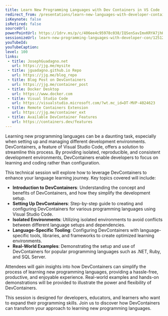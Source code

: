 ```yaml
---
title: Learn New Programming Languages with Dev Containers in VS Code
redirect_from: /presentations/learn-new-languages-with-developer-containers-in-vscode
isKeynote: false
isRetired: false
sourceUrl: 
powerPointUrl: https://1drv.ms/p/c/406ee4c95978c038/IQSenSavImxKRYA7jhHhCmq0AazofrNiR_XolrgOJoxdK8U
sessionizeUrl: learn-new-programming-languages-with-developer-con/125127
youTubeId: 
youTubeCaption: 
level: 100
links:
 - title: JosephGuadagno.net
   url: https://jjg.me/mysite
 - title: jguadagno.github.io Repo
   url: https://jjg.me/blog_repo
 - title: Blog Post on DevContainers
   url: https://jjg.me/container_post
 - title: Docker Desktop
   url: https://www.docker.com
 - title: Visual Studio Code
   url: https://visualstudio.microsoft.com/?wt.mc_id=DT-MVP-4024623
 - title: Remote Containers Extension
   url: https://jjg.me/container_ext
 - title: Available DevContainer Features
   url: https://containers.dev/features
---
```

Learning new programming languages can be a daunting task, especially when setting up and managing different development environments. DevContainers, a feature of Visual Studio Code, offers a solution to streamline this process. By providing isolated, reproducible, and consistent development environments, DevContainers enable developers to focus on learning and coding rather than configuration.

This technical session will explore how to leverage DevContainers to enhance your language learning journey. Key topics covered will include:

* **Introduction to DevContainers**: Understanding the concept and benefits of DevContainers, and how they simplify the development setup.
* **Setting Up DevContainers**: Step-by-step guide to creating and configuring DevContainers for various programming languages using Visual Studio Code.
* **Isolated Environments**: Utilizing isolated environments to avoid conflicts between different language setups and dependencies.
* **Language-Specific Tooling**: Configuring DevContainers with language-specific tools, libraries, and frameworks to create optimized learning environments.
* **Real-World Examples**: Demonstrating the setup and use of DevContainers for popular programming languages such as .NET, Ruby, and SQL Server.

Attendees will gain insights into how DevContainers can simplify the process of learning new programming languages, providing a hassle-free, productive, and enjoyable experience. Real-world examples and hands-on demonstrations will be provided to illustrate the power and flexibility of DevContainers.

This session is designed for developers, educators, and learners who want to expand their programming skills. Join us to discover how DevContainers can transform your approach to learning new programming languages.
